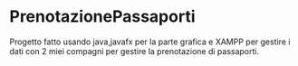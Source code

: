 # PrenotazionePassaporti
Progetto fatto usando java,javafx per la parte grafica
e XAMPP per gestire i dati con 2 miei compagni per gestire la prenotazione di passaporti.


